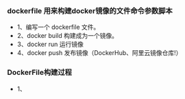 ### dockerfile 用来构建docker镜像的文件命令参数脚本
+ 1、编写一个 dockerfile 文件。
+ 2、docker build 构建成为一个镜像。
+ 3、docker run 运行镜像
+ 4、docker push 发布镜像（DockerHub、阿里云镜像仓库!）

### DockerFile构建过程

+ 1、